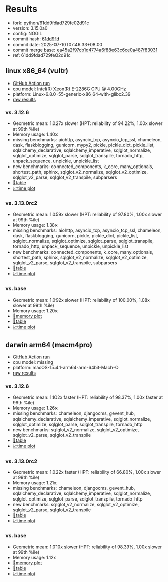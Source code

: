 # Results

- fork: python/61dd9fdad729fe02d91c
- version: 3.15.0a0
- config: NOGIL
- commit hash: [61dd9fd](https://github.com/python/cpython/commit/61dd9fd)
- commit date: 2025-07-10T07:46:33+08:00
- commit merge base: [ea45a2f97cb1d4774a6f88e63c6ce0a487f83031](https://github.com/python/cpython/commit/ea45a2f97cb1d4774a6f88e63c6ce0a487f83031)
- ref: 61dd9fdad729fe02d91c

## linux x86_64 (vultr)

- [GitHub Action run](https://github.com/facebookexperimental/free-threading-benchmarking/actions/runs/16183161383)
- cpu model: Intel(R) Xeon(R) E-2286G CPU @ 4.00GHz
- platform: Linux-6.8.0-55-generic-x86_64-with-glibc2.39
- [raw results](bm-20250710-vultr-x86_64-python-61dd9fdad729fe02d91c-3.15.0a0-61dd9fd.json)

### vs. 3.12.6

- Geometric mean: 1.027x slower (HPT: reliability of 94.22%, 1.00x slower at 99th %ile)
- Memory usage: 1.40x
- missing benchmarks: aiohttp, asyncio_tcp, asyncio_tcp_ssl, chameleon, dask, flaskblogging, gunicorn, mypy2, pickle, pickle_dict, pickle_list, sqlalchemy_declarative, sqlalchemy_imperative, sqlglot_normalize, sqlglot_optimize, sqlglot_parse, sqlglot_transpile, tornado_http, unpack_sequence, unpickle, unpickle_list
- new benchmarks: connected_components, k_core, many_optionals, shortest_path, sphinx, sqlglot_v2_normalize, sqlglot_v2_optimize, sqlglot_v2_parse, sqlglot_v2_transpile, subparsers
- [📄table](bm-20250710-vultr-x86_64-python-61dd9fdad729fe02d91c-3.15.0a0-61dd9fd-vs-3.12.6.md)
- [📈time plot](bm-20250710-vultr-x86_64-python-61dd9fdad729fe02d91c-3.15.0a0-61dd9fd-vs-3.12.6.svg)

### vs. 3.13.0rc2

- Geometric mean: 1.059x slower (HPT: reliability of 97.80%, 1.00x slower at 99th %ile)
- Memory usage: 1.38x
- missing benchmarks: aiohttp, asyncio_tcp, asyncio_tcp_ssl, chameleon, dask, flaskblogging, gunicorn, pickle, pickle_dict, pickle_list, sqlglot_normalize, sqlglot_optimize, sqlglot_parse, sqlglot_transpile, tornado_http, unpack_sequence, unpickle, unpickle_list
- new benchmarks: connected_components, k_core, many_optionals, shortest_path, sphinx, sqlglot_v2_normalize, sqlglot_v2_optimize, sqlglot_v2_parse, sqlglot_v2_transpile, subparsers
- [📄table](bm-20250710-vultr-x86_64-python-61dd9fdad729fe02d91c-3.15.0a0-61dd9fd-vs-3.13.0rc2.md)
- [📈time plot](bm-20250710-vultr-x86_64-python-61dd9fdad729fe02d91c-3.15.0a0-61dd9fd-vs-3.13.0rc2.svg)

### vs. base

- Geometric mean: 1.092x slower (HPT: reliability of 100.00%, 1.08x slower at 99th %ile)
- Memory usage: 1.20x
- [🧠memory plot](bm-20250710-vultr-x86_64-python-61dd9fdad729fe02d91c-3.15.0a0-61dd9fd-vs-base-mem.svg)
- [📄table](bm-20250710-vultr-x86_64-python-61dd9fdad729fe02d91c-3.15.0a0-61dd9fd-vs-base.md)
- [📈time plot](bm-20250710-vultr-x86_64-python-61dd9fdad729fe02d91c-3.15.0a0-61dd9fd-vs-base.svg)

## darwin arm64 (macm4pro)

- [GitHub Action run](https://github.com/facebookexperimental/free-threading-benchmarking/actions/runs/16183161383)
- cpu model: missing
- platform: macOS-15.4.1-arm64-arm-64bit-Mach-O
- [raw results](bm-20250710-macm4pro-arm64-python-61dd9fdad729fe02d91c-3.15.0a0-61dd9fd.json)

### vs. 3.12.6

- Geometric mean: 1.102x faster (HPT: reliability of 98.37%, 1.00x faster at 99th %ile)
- Memory usage: 1.26x
- missing benchmarks: chameleon, djangocms, gevent_hub, sqlalchemy_declarative, sqlalchemy_imperative, sqlglot_normalize, sqlglot_optimize, sqlglot_parse, sqlglot_transpile, tornado_http
- new benchmarks: sqlglot_v2_normalize, sqlglot_v2_optimize, sqlglot_v2_parse, sqlglot_v2_transpile
- [📄table](bm-20250710-macm4pro-arm64-python-61dd9fdad729fe02d91c-3.15.0a0-61dd9fd-vs-3.12.6.md)
- [📈time plot](bm-20250710-macm4pro-arm64-python-61dd9fdad729fe02d91c-3.15.0a0-61dd9fd-vs-3.12.6.svg)

### vs. 3.13.0rc2

- Geometric mean: 1.022x faster (HPT: reliability of 66.80%, 1.00x slower at 99th %ile)
- Memory usage: 1.21x
- missing benchmarks: chameleon, djangocms, gevent_hub, sqlalchemy_declarative, sqlalchemy_imperative, sqlglot_normalize, sqlglot_optimize, sqlglot_parse, sqlglot_transpile, tornado_http
- new benchmarks: sqlglot_v2_normalize, sqlglot_v2_optimize, sqlglot_v2_parse, sqlglot_v2_transpile
- [📄table](bm-20250710-macm4pro-arm64-python-61dd9fdad729fe02d91c-3.15.0a0-61dd9fd-vs-3.13.0rc2.md)
- [📈time plot](bm-20250710-macm4pro-arm64-python-61dd9fdad729fe02d91c-3.15.0a0-61dd9fd-vs-3.13.0rc2.svg)

### vs. base

- Geometric mean: 1.010x slower (HPT: reliability of 98.39%, 1.00x slower at 99th %ile)
- Memory usage: 1.12x
- [🧠memory plot](bm-20250710-macm4pro-arm64-python-61dd9fdad729fe02d91c-3.15.0a0-61dd9fd-vs-base-mem.svg)
- [📄table](bm-20250710-macm4pro-arm64-python-61dd9fdad729fe02d91c-3.15.0a0-61dd9fd-vs-base.md)
- [📈time plot](bm-20250710-macm4pro-arm64-python-61dd9fdad729fe02d91c-3.15.0a0-61dd9fd-vs-base.svg)

